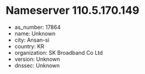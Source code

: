 # Nameserver 110.5.170.149

* as_number: 17864
* name: Unknown
* city: Ansan-si
* country: KR
* organization: SK Broadband Co Ltd
* version: Unknown
* dnssec: Unknown
